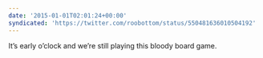 ```yaml
---
date: '2015-01-01T02:01:24+00:00'
syndicated: 'https://twitter.com/roobottom/status/550481636010504192'
---
```

It’s early o’clock and we’re still playing this bloody board game.
